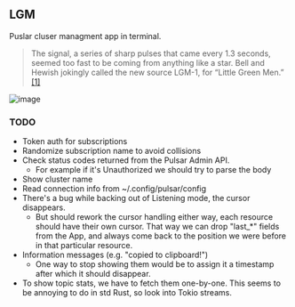 ## LGM
Puslar cluser managment app in terminal.
> The signal, a series of sharp pulses that came every 1.3 seconds, seemed too fast to be coming from anything like a star. Bell and Hewish jokingly called the new source LGM-1, for “Little Green Men.”
>  [[1]](https://www.aps.org/publications/apsnews/200602/history.cfm)

![image](https://github.com/bloznelis/lgm/assets/33397865/5814d31d-a014-4f05-94c4-acd8326ef101)

### TODO
* Token auth for subscriptions
* Randomize subscription name to avoid collisions
* Check status codes returned from the Pulsar Admin API.
    * For example if it's Unauthorized we should try to parse the body
* Show cluster name
* Read connection info from ~/.config/pulsar/config
* There's a bug while backing out of Listening mode, the cursor disappears.
    * But should rework the cursor handling either way, each resource should have their own cursor.
    That way we can drop "last_*" fields from the App, and always come back to the position we were before in that particular resource.
* Information messages (e.g. "copied to clipboard!")
    * One way to stop showing them would be to assign it a timestamp after which it should disappear.
* To show topic stats, we have to fetch them one-by-one. This seems to be annoying to do in std Rust, so look into Tokio streams.
